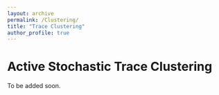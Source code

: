 ```yaml
---
layout: archive
permalink: /Clustering/
title: "Trace Clustering"
author_profile: true
---
```


Active Stochastic Trace Clustering
=======

To be added soon.
